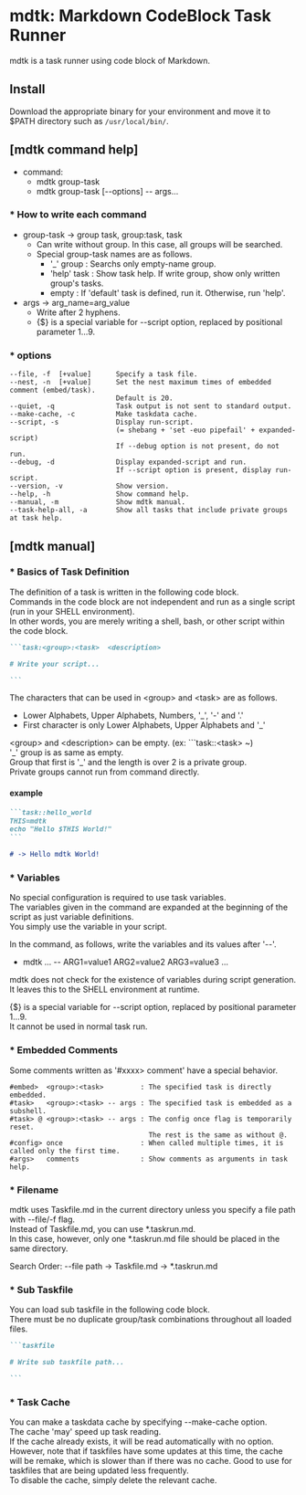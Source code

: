 
# mdtk: Markdown CodeBlock Task Runner 

mdtk is a task runner using code block of Markdown.

## Install

Download the appropriate binary for your environment and move it to $PATH directory such as `/usr/local/bin/`.




## [mdtk command help]

- command:  
    - mdtk group-task
    - mdtk group-task [--options] -- args...

### * How to write each command
- group-task -> group task, group:task, task
    - Can write without group. In this case, all groups will be searched.
    - Special group-task names are as follows.
        - '_' group : Searchs only empty-name group.
        - 'help' task : Show task help. If write group, show only written group's tasks.
        - empty     : If 'default' task is defined, run it. Otherwise, run 'help'.
- args       -> arg_name=arg_value
    - Write after 2 hyphens.
    - {$} is a special variable for --script option, replaced by positional parameter $1...$9.

### * options
    --file, -f  [+value]      Specify a task file.
    --nest, -n  [+value]      Set the nest maximum times of embedded comment (embed/task).
                              Default is 20.
    --quiet, -q               Task output is not sent to standard output.
    --make-cache, -c          Make taskdata cache.
    --script, -s              Display run-script.
                              (= shebang + 'set -euo pipefail' + expanded-script)
                              If --debug option is not present, do not run.
    --debug, -d               Display expanded-script and run.
                              If --script option is present, display run-script.
    --version, -v             Show version.
    --help, -h                Show command help.
    --manual, -m              Show mdtk manual.
    --task-help-all, -a       Show all tasks that include private groups at task help.



## [mdtk manual]

### * Basics of Task Definition
The definition of a task is written in the following code block.  
Commands in the code block are not independent and run as a single script (run in your SHELL environment).  
In other words, you are merely writing a shell, bash, or other script within the code block.  

~~~markdown
```task:<group>:<task>  <description>

# Write your script...

```
~~~

The characters that can be used in \<group> and \<task> are as follows.
- Lower Alphabets, Upper Alphabets, Numbers, '_', '-' and '.'
- First character is only Lower Alphabets, Upper Alphabets and '_'

\<group> and \<description> can be empty. (ex: ```task::\<task> ~)  
'\_' group is as same as empty.  
Group that first is '_' and the length is over 2 is a private group.   
Private groups cannot run from command directly.


#### example
~~~markdown
```task::hello_world
THIS=mdtk
echo "Hello $THIS World!"
```

# -> Hello mdtk World!
~~~

### * Variables
No special configuration is required to use task variables.  
The variables given in the command are expanded at the beginning of the script as just variable definitions.  
You simply use the variable in your script.  

In the command, as follows, write the variables and its values after '--'.
- mdtk ... -- ARG1=value1 ARG2=value2 ARG3=value3 ...

mdtk does not check for the existence of variables during script generation.  
It leaves this to the SHELL environment at runtime.

{$} is a special variable for --script option, replaced by positional parameter $1...$9.  
It cannot be used in normal task run.


### * Embedded Comments
Some comments written as '#xxxx> comment' have a special behavior.

~~~
#embed>  <group>:<task>         : The specified task is directly embedded.
#task>   <group>:<task> -- args : The specified task is embedded as a subshell.
#task> @ <group>:<task> -- args : The config once flag is temporarily reset.
                                  The rest is the same as without @.
#config> once                   : When called multiple times, it is called only the first time.
#args>   comments               : Show comments as arguments in task help.
~~~


### * Filename
mdtk uses Taskfile.md in the current directory unless you specify a file path with --file/-f flag.  
Instead of Taskfile.md, you can use *.taskrun.md.  
In this case, however, only one *.taskrun.md file should be placed in the same directory. 

Search Order: --file path -> Taskfile.md -> *.taskrun.md  


### * Sub Taskfile
You can load sub taskfile in the following code block.  
There must be no duplicate group/task combinations throughout all loaded files.

~~~markdown
```taskfile

# Write sub taskfile path...

```
~~~


### * Task Cache
You can make a taskdata cache by specifying --make-cache option.  
The cache 'may' speed up task reading.  
If the cache already exists, it will be read automatically with no option.  
However, note that if taskfiles have some updates at this time, the cache will be remake, 
 which is slower than if there was no cache.
Good to use for taskfiles that are being updated less frequently.  
To disable the cache, simply delete the relevant cache.  
